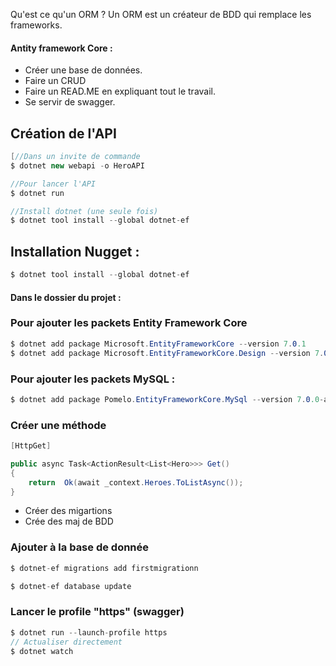 Qu'est ce qu'un ORM ?
Un ORM est un créateur de BDD qui remplace les frameworks.

#### Antity framework Core :
- Créer une base de données.
- Faire un CRUD
- Faire un READ.ME en expliquant tout le travail.
- Se servir de swagger.


## Création de l'API

```C#
[//Dans un invite de commande
$ dotnet new webapi -o HeroAPI

//Pour lancer l'API
$ dotnet run

//Install dotnet (une seule fois)
$ dotnet tool install --global dotnet-ef
``` 

## Installation Nugget :

```  C#
$ dotnet tool install --global dotnet-ef  
```

#### Dans le dossier du projet :

### Pour ajouter les packets Entity Framework Core  
```  C#
$ dotnet add package Microsoft.EntityFrameworkCore --version 7.0.1  
$ dotnet add package Microsoft.EntityFrameworkCore.Design --version 7.0.1 
```

### Pour ajouter les packets MySQL :  
``` C# 
$ dotnet add package Pomelo.EntityFrameworkCore.MySql --version 7.0.0-alpha.1  
```

### Créer une méthode
```C#
[HttpGet]

public async Task<ActionResult<List<Hero>>> Get()
{
	return  Ok(await _context.Heroes.ToListAsync());
}
```

- Créer des migartions
- Crée des maj de BDD

### Ajouter à la base de donnée
```C#
$ dotnet-ef migrations add firstmigrationn

$ dotnet-ef database update
```

### Lancer le profile "https" (swagger)
```C#
$ dotnet run --launch-profile https
// Actualiser directement
$ dotnet watch
```
